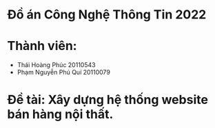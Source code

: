 # Đồ án Công Nghệ Thông Tin 2022
# Thành viên:
- Thái Hoàng Phúc       20110543
- Phạm Nguyễn Phú Quí   20110079
# Đề tài: Xây dựng hệ thống website bán hàng nội thất.
